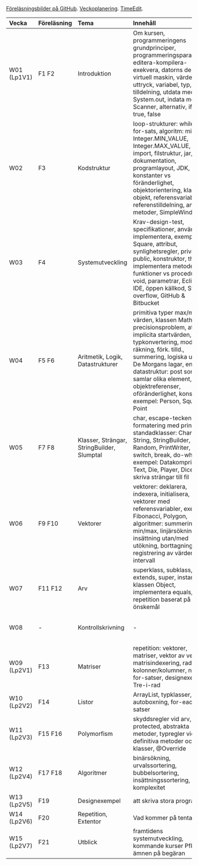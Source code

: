 [Föreläsningsbilder på GitHub]. [Veckoplanering]. [TimeEdit].

| Vecka         | Föreläsning | Tema  | Innehåll   | Ankboken |
|:--------------|:------------|:------|:-----------|:---------|
| W01 (Lp1V1)   | F1 F2       | Introduktion | Om kursen, programmeringens grundprinciper, programmeringsparadigmer, editera-kompilera-exekvera, datorns delar, virtuell maskin, värde, uttryck, variabel, typ, tilldelning, utdata med System.out, indata med Scanner, alternativ, if, else, true, false | 1, 3.1-3.3, 5.1-5.3, 6.1-6.2, 7.1, 7.3 |
| W02           | F3         | Kodstruktur | loop-strukturer: while-sats, for-sats, algoritm: min/max, Integer.MIN_VALUE, Integer.MAX_VALUE, Paket, import, filstruktur, jar, dokumentation, programlayout, JDK, konstanter vs föränderlighet, objektorientering, klasser,  objekt, referensvariabler, referenstilldelning, anropa metoder, SimpleWindow | 2.1-2.6, 4, 5.4, 7.2, 7.5-7.6, 7.8-7.9 |
| W03           | F4        | Systemutveckling | Krav-design-test, specifikationer, använda vs implementera, exempel: Square, attribut, synlighetsregler, private, public, konstruktor, this, implementera metoder, funktioner vs procedurer, void, parametrar, Eclipse IDE, öppen källkod, Stack overflow, GitHub & Bitbucket | 2.7-2.10, 3.3-3.12 |
| W04           | F5 F6       | Aritmetik, Logik, Datastrukturer  | primitiva typer max/min-värden, klassen Math, precisionsproblem, attribut, implicita startvärden, typkonvertering, modulo-räkning, förk. tilld., summering, logiska uttryck, De Morgans lagar, enkel datastruktur: post som samlar olika element, delade objektreferenser, oföränderlighet, konstanter, exempel: Person, Square Point | 3.1-3.9, 5, 6.1-6.4, 7.2, 7.5 |
| W05           | F7 F8       | Klasser, Strängar, StringBuilder, Slumptal |  char, escape-tecken, formatering med printf, standadklasser: Character, String, StringBuilder, Random, PrintWriter, satser: switch, break, do-while, exempel: Datakomprimering, Text, Die, Player, DiceGame, skriva strängar till fil | 11, 7.9, 6.10, 7.7, 7.4, 7.12  |
| W06           | F9 F10      | Vektorer | vektorer: deklarera, indexera, initialisera, vektorer med referensvariabler, exempel: Fibonacci, Polygon, algoritmer: summering, min/max, linjärsökning, insättning utan/med utökning, borttagning, registrering av värden och intervall | 8 |
| W07           | F11 F12     | Arv | superklass, subklass, extends, super, instanceof, klassen Object,  implementera equals, repetition baserat på önskemål | 9.1, 9.3, 9.7-9.9, 11.2, 12.6|
| W08           | - | Kontrollskrivning | - | Delar av 1-7, 9, 11-12 enl ovan|
| W09 (Lp2V1)   | F13         | Matriser | repetition: vektorer, matriser, vektor av vektorer, matrisindexering, rader, kolonner/kolumner, nästlade for-satser, designexempel: Tre-i-rad | 8.6-8.7 |
| W10 (Lp2V2)   | F14         | Listor | ArrayList, typklasser, autoboxning, for-each-satser | 12 |
| W11 (Lp2V3)   | F15 F16     | Polymorfism | skyddsregler vid arv, protected, abstrakta metoder, typregler vid arv, definitiva metoder och klasser, @Override| 9.2, 9.4-9.6, 9.10 |
| W12 (Lp2V4)   | F17 F18     | Algoritmer | binärsökning, urvalssortering, bubbelsortering, insättningssortering, komplexitet | 7.7, 8 |
| W13 (Lp2V5)   | F19         | Designexempel | att skriva stora program | 9, 10, 13   |
| W14 (Lp2V6)   | F20         | Repetition, Extentor | Vad kommer på tentan? | 1-13, A, B, C |
| W15 (Lp2V7)   | F21         | Utblick | framtidens systemutveckling, kommande kurser Pfk m.fl., ämnen på begäran | (14-16) |

[Föreläsningsbilder på GitHub]: https://github.com/bjornregnell/lth-eda016-2015/tree/master/lectures/notes
[TimeEdit]: http://cs.lth.se/eda016/schema   
[Veckoplanering]: http://cs.lth.se/eda016/veckoplanering
